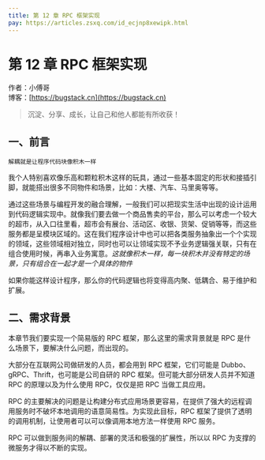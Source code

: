 ```yaml
---
title: 第 12 章 RPC 框架实现
pay: https://articles.zsxq.com/id_ecjnp8xewipk.html
---
```


# 第 12 章 RPC 框架实现

作者：小傅哥
<br/>博客：[https://bugstack.cn](https://bugstack.cn)

>沉淀、分享、成长，让自己和他人都能有所收获！

## 一、前言

`解耦就是让程序代码块像积木一样`

我个人特别喜欢像乐高和颗粒积木这样的玩具，通过一些基本固定的形状和接插引脚，就能搭出很多不同物件和场景，比如：大楼、汽车、马里奥等等。

通过这些场景与编程开发的融合理解，一般我们可以把现实生活中出现的设计运用到代码逻辑实现中。就像我们要去做一个商品售卖的平台，那么可以考虑一个较大的超市，从入口往里看，超市会有展台、活动区、收银、货架、促销等等，而这些服务都是呈模块区域的。这在我们程序设计中也可以把各类服务抽象出一个个实现的领域，这些领域相对独立，同时也可以让领域实现不予业务逻辑强关联，只有在组合使用时候，再串入业务寓意。*这就像积木一样，每一块积木并没有特定的场景，只有组合在一起才是一个具体的物件*

如果你能这样设计程序，那么你的代码逻辑也将变得高内聚、低耦合、易于维护和扩展。

## 二、需求背景

本章节我们要实现一个简易版的 RPC 框架，那么这里的需求背景就是 RPC 是什么场景下，要解决什么问题，而出现的。

大部分在互联网公司做研发的人员，都会用到 RPC 框架，它们可能是 Dubbo、gRPC、Thrift，也可能是公司自研的 RPC 框架。但可能大部分研发人员并不知道 RPC 的原理以及为什么使用 RPC，仅仅是把 RPC 当做工具应用。

RPC 的主要解决的问题是让构建分布式应用场景更容易，在提供了强大的远程调用服务时不破坏本地调用的语意简易性。为实现此目标，RPC 框架了提供了透明的调用机制，让使用者可以可以像调用本地方法一样使用 RPC 服务。

RPC 可以做到服务间的解耦、部署的灵活和极强的扩展性，所以以 RPC 为支撑的微服务才得以不断的实现。